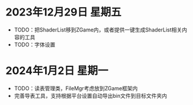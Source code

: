 # 2023年12月29日    星期五
- TODO：把ShaderList移到ZGame内，或者提供一键生成ShaderList相关内容的工具
- TODO：字体设置

# 2024年1月2日    星期一
- TODO：读表管理类，FileMgr考虑放到ZGame框架内
- 完善导表工具，支持根据平台设置自动导出bin文件到目标文件夹内